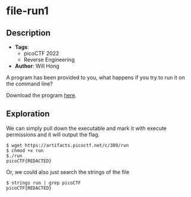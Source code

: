 # file-run1
## Description
- **Tags**:
    - picoCTF 2022
    - Reverse Engineering
- **Author**: Will Hong

A program has been provided to you, what happens if you try to run it on the command line?

Download the program [here](https://artifacts.picoctf.net/c/309/run).

## Exploration

We can simply pull down the executable and mark it with execute permissions and it will output the flag.

```
$ wget https://artifacts.picoctf.net/c/309/run
$ chmod +x run
$./run
picoCTF{REDACTED}
```

Or, we could also just search the strings of the file
```
$ strings run | grep picoCTF
picoCTF{REDACTED}
```